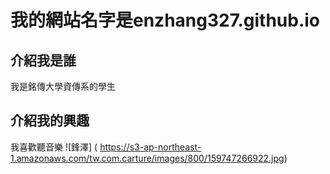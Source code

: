 # 我的網站名字是enzhang327.github.io

## 介紹我是誰
我是銘傳大學資傳系的學生

## 介紹我的興趣
我喜歡聽音樂
![鋒澤] ( https://s3-ap-northeast-1.amazonaws.com/tw.com.carture/images/800/159747266922.jpg)
